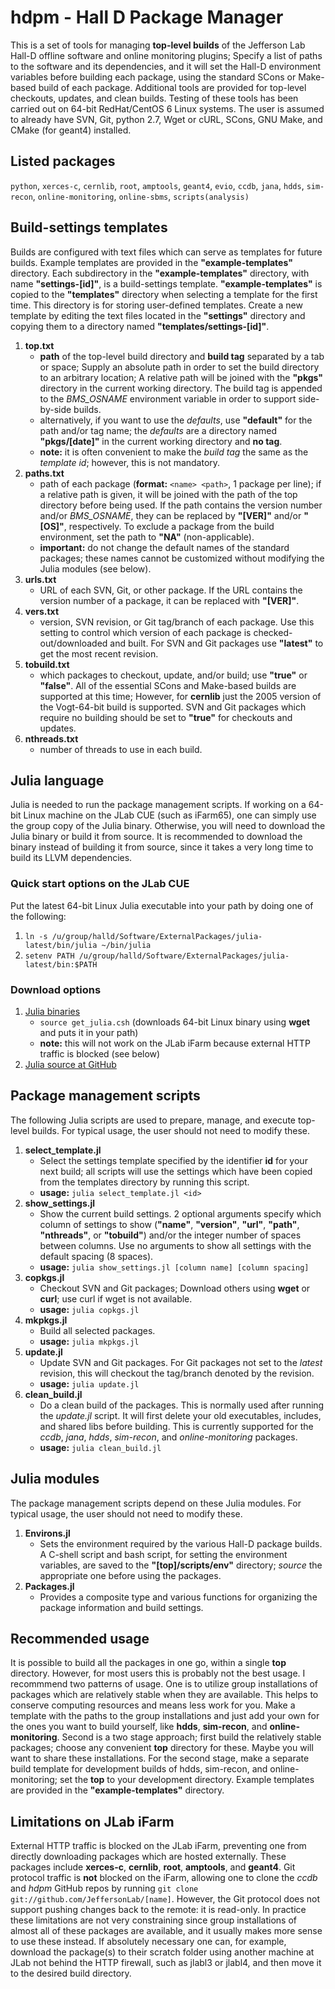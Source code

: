# hdpm - Hall D Package Manager
This is a set of tools for managing **top-level builds** of the Jefferson Lab Hall-D offline software and online monitoring plugins; Specify a list of paths to the software and its dependencies, and it will set the Hall-D environment variables before building each package, using the standard SCons or Make-based build of each package. Additional tools are provided for top-level checkouts, updates, and clean builds. Testing of these tools has been carried out on 64-bit RedHat/CentOS 6 Linux systems. The user is assumed to already have SVN, Git, python 2.7, Wget or cURL, SCons, GNU Make, and CMake (for geant4) installed. 

## Listed packages
`python`, `xerces-c`, `cernlib`, `root`, `amptools`, `geant4`, `evio`, `ccdb`, `jana`, `hdds`, `sim-recon`, `online-monitoring`, `online-sbms`, `scripts(analysis)`

## Build-settings templates
Builds are configured with text files which can serve as templates for future builds. Example templates are provided in the **"example-templates"** directory. Each subdirectory in the **"example-templates"** directory, with name **"settings-[id]"**, is a build-settings template. **"example-templates"** is copied to the **"templates"** directory when selecting a template for the first time. This directory is for storing user-defined templates. Create a new template by editing the text files located in the **"settings"** directory and copying them to a directory named **"templates/settings-[id]"**.

1. **top.txt**
   - **path** of the top-level build directory and **build tag** separated by a tab or space; Supply an absolute path in order to set the build directory to an arbitrary location; A relative path will be joined with the **"pkgs"** directory in the current working directory. The build tag is appended to the *BMS_OSNAME* environment variable in order to support side-by-side builds.
   - alternatively, if you want to use the *defaults*, use **"default"** for the path and/or tag name; the *defaults* are a directory named **"pkgs/[date]"** in the current working directory and **no tag**.
   - **note:** it is often convenient to make the *build tag* the same as the *template id*; however, this is not mandatory.
2. **paths.txt**
   - path of each package (**format:** `<name> <path>`, 1 package per line); if a relative path is given, it will be joined with the path of the top directory before being used. If the path contains the version number and/or *BMS_OSNAME*, they can be replaced by **"[VER]"** and/or **"[OS]"**, respectively. To exclude a package from the build environment, set the path to **"NA"** (non-applicable).
   - **important:** do not change the default names of the standard packages; these names cannot be customized without modifying the Julia modules (see below).
3. **urls.txt**
   - URL of each SVN, Git, or other package. If the URL contains the version number of a package, it can be replaced with **"[VER]"**.
4. **vers.txt**
   - version, SVN revision, or Git tag/branch of each package. Use this setting to control which version of each package is checked-out/downloaded and built. For SVN and Git packages use **"latest"** to get the most recent revision. 
5. **tobuild.txt**
   - which packages to checkout, update, and/or build; use **"true"** or **"false"**. All of the essential SCons and Make-based builds are supported at this time; However, for **cernlib** just the 2005 version of the Vogt-64-bit build is supported. SVN and Git packages which require no building should be set to **"true"** for checkouts and updates.  
6. **nthreads.txt**
   - number of threads to use in each build.

## Julia language
Julia is needed to run the package management scripts. If working on a 64-bit Linux machine on the JLab CUE (such as iFarm65), one can simply use the group copy of the Julia binary. Otherwise, you will need to download the Julia binary or build it from source. It is recommended to download the binary instead of building it from source, since it takes a very long time to build its LLVM dependencies.

### Quick start options on the JLab CUE
Put the latest 64-bit Linux Julia executable into your path by doing one of the following:

1. `ln -s /u/group/halld/Software/ExternalPackages/julia-latest/bin/julia ~/bin/julia`
2. `setenv PATH /u/group/halld/Software/ExternalPackages/julia-latest/bin:$PATH`

### Download options
1. [Julia binaries](http://julialang.org/downloads)
   - `source get_julia.csh` (downloads 64-bit Linux binary using **wget** and puts it in your path) 
   - **note:** this will not work on the JLab iFarm because external HTTP traffic is blocked (see below)
2. [Julia source at GitHub](https://github.com/JuliaLang/julia)

## Package management scripts
The following Julia scripts are used to prepare, manage, and execute top-level builds. For typical usage, the user should not need to modify these.

1. **select_template.jl**
   - Select the settings template specified by the identifier **id** for your next build; all scripts will use the settings which have been copied from the templates directory by running this script.
   - **usage:** `julia select_template.jl <id>`
2. **show_settings.jl**
   - Show the current build settings. 2 optional arguments specify which column of settings to show (**"name"**, **"version"**, **"url"**, **"path"**, **"nthreads"**, or **"tobuild"**) and/or the integer number of spaces between columns. Use no arguments to show all settings with the default spacing (8 spaces).
   - **usage:** `julia show_settings.jl [column name] [column spacing]`
3. **copkgs.jl**
   - Checkout SVN and Git packages; Download others using **wget** or **curl**; use curl if wget is not available.
   - **usage:** `julia copkgs.jl`
4. **mkpkgs.jl**
   - Build all selected packages.
   - **usage:** `julia mkpkgs.jl`
5. **update.jl**
   - Update SVN and Git packages. For Git packages not set to the *latest* revision, this will checkout the tag/branch denoted by the revision.
   - **usage:** `julia update.jl`
6. **clean_build.jl**
   - Do a clean build of the packages. This is normally used after running the *update.jl* script. It will first delete your old executables, includes, and shared libs before building. This is currently supported for the *ccdb*, *jana*, *hdds*, *sim-recon*, and *online-monitoring* packages.
   - **usage:** `julia clean_build.jl`

## Julia modules
The package management scripts depend on these Julia modules. For typical usage, the user should not need to modify these.

1. **Environs.jl**
   - Sets the environment required by the various Hall-D package builds. A C-shell script and bash script, for setting the environment variables, are saved to the **"[top]/scripts/env"** directory; *source* the appropriate one before using the packages.
2. **Packages.jl**
   - Provides a composite type and various functions for organizing the package information and build settings.

## Recommended usage
It is possible to build all the packages in one go, within a single **top** directory. However, for most users this is probably not the best usage. I recommmend two patterns of usage. One is to utilize group installations of packages which are relatively stable when they are available. This helps to conserve computing resources and means less work for you. Make a template with the paths to the group installations and just add your own for the ones you want to build yourself, like **hdds**, **sim-recon**, and **online-monitoring**. Second is a two stage approach; first build the relatively stable packages; choose any convenient **top** directory for these. Maybe you will want to share these installations. For the second stage, make a separate build template for development builds of hdds, sim-recon, and online-monitoring; set the **top** to your development directory. Example templates are provided in the **"example-templates"** directory.

## Limitations on JLab iFarm
External HTTP traffic is blocked on the JLab iFarm, preventing one from directly downloading packages which are hosted externally. These packages include **xerces-c**, **cernlib**, **root**, **amptools**, and **geant4**. Git protocol traffic is **not** blocked on the iFarm, allowing one to clone the *ccdb* and *hdpm* GitHub repos by running `git clone git://github.com/JeffersonLab/[name]`. However, the Git protocol does not support pushing changes back to the remote: it is read-only. In practice these limitations are not very constraining since group installations of almost all of these packages are available, and it usually makes more sense to use these instead. If absolutely necessary one can, for example, download the package(s) to their scratch folder using another machine at JLab not behind the HTTP firewall, such as jlabl3 or jlabl4, and then move it to the desired build directory.

